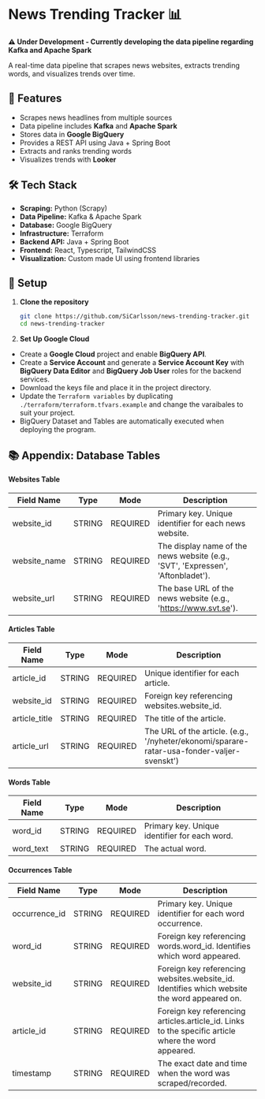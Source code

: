 # News Trending Tracker 📊  
**⚠️ Under Development - Currently developing the data pipeline regarding Kafka and Apache Spark**

A real-time data pipeline that scrapes news websites, extracts trending words, and visualizes trends over time.  

## 🚀 Features  
- Scrapes news headlines from multiple sources  
- Data pipeline includes **Kafka** and **Apache Spark**
- Stores data in **Google BigQuery**  
- Provides a REST API using Java + Spring Boot  
- Extracts and ranks trending words
- Visualizes trends with **Looker**  

## 🛠️ Tech Stack  
- **Scraping:** Python (Scrapy)  
- **Data Pipeline:** Kafka & Apache Spark  
- **Database:** Google BigQuery
- **Infrastructure:** Terraform
- **Backend API:** Java + Spring Boot
- **Frontend:** React, Typescript, TailwindCSS
- **Visualization:** Custom made UI using frontend libraries 

## 🔧 Setup  
1. **Clone the repository**  
   ```bash
   git clone https://github.com/SiCarlsson/news-trending-tracker.git  
   cd news-trending-tracker

2. **Set Up Google Cloud**
- Create a **Google Cloud** project and enable **BigQuery API**.  
- Create a **Service Account** and generate a **Service Account Key** with **BigQuery Data Editor** and **BigQuery Job User** roles for the backend services.
- Download the keys file and place it in the project directory.  
- Update the `Terraform variables` by duplicating `./terraform/terraform.tfvars.example` and change the varaibales to suit your project.
- BigQuery Dataset and Tables are automatically executed when deploying the program.

## 📚 Appendix: Database Tables
#### Websites Table
| Field Name   | Type   | Mode     | Description |
|--------------|--------|----------|-------------|
| website_id   | STRING | REQUIRED | Primary key. Unique identifier for each news website. 
| website_name | STRING | REQUIRED | The display name of the news website (e.g., 'SVT', 'Expressen', 'Aftonbladet'). 
| website_url  | STRING | REQUIRED | The base URL of the news website (e.g., 'https://www.svt.se'). 

#### Articles Table
| Field Name    | Type   | Mode     | Description |
|---------------|--------|----------|-------------|
| article_id    | STRING | REQUIRED | Unique identifier for each article. 
| website_id    | STRING | REQUIRED | Foreign key referencing websites.website_id. 
| article_title | STRING | REQUIRED | The title of the article. 
| article_url   | STRING | REQUIRED | The URL of the article. (e.g., '/nyheter/ekonomi/sparare-ratar-usa-fonder-valjer-svenskt')

#### Words Table
| Field Name  | Type   | Mode     | Description |
|-------------|--------|----------|-------------|
| word_id     | STRING | REQUIRED | Primary key. Unique identifier for each word.
| word_text   | STRING | REQUIRED | The actual word. 

#### Occurrences Table
| Field Name    | Type   | Mode     | Description |
|---------------|--------|----------|-------------|
| occurrence_id | STRING | REQUIRED | Primary key. Unique identifier for each word occurrence.
| word_id       | STRING | REQUIRED | Foreign key referencing words.word_id. Identifies which word appeared.
| website_id    | STRING | REQUIRED | Foreign key referencing websites.website_id. Identifies which website the word appeared on.
| article_id    | STRING | REQUIRED | Foreign key referencing articles.article_id. Links to the specific article where the word appeared. 
| timestamp     | STRING | REQUIRED | The exact date and time when the word was scraped/recorded. 
